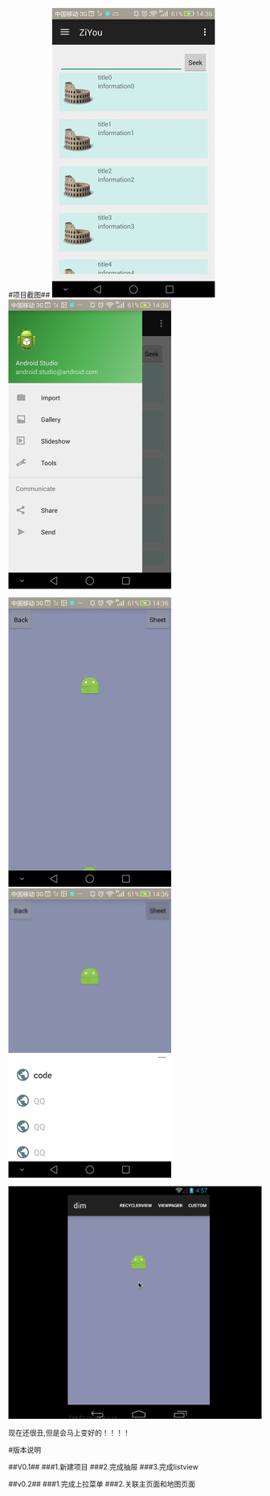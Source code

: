 #项目截图##
  ![原型.jpeg](https://github.com/ZiYouGO/ZiYouDemo/blob/master/GUI-Demo/screenshot/Screenshot_2016-04-08-14-36-03.jpeg)  ![原型.jpeg](https://github.com/ZiYouGO/ZiYouDemo/blob/master/GUI-Demo/screenshot/Screenshot_2016-04-08-14-36-15.jpeg)

  ![原型.jpeg](https://github.com/ZiYouGO/ZiYouDemo/blob/master/GUI-Demo/screenshot/Screenshot_2016-04-08-14-36-22.jpeg)  ![原型.jpeg](https://github.com/ZiYouGO/ZiYouDemo/blob/master/GUI-Demo/screenshot/Screenshot_2016-04-08-14-36-32.jpeg)

![效果图.gif](https://github.com/ZiYouGO/ZiYouDemo/blob/master/GUI-Demo/screenshot/SweetSheet.gif)

现在还很丑,但是会马上变好的！！！！

#版本说明

##V0.1##
###1.新建项目
###2.完成抽屉
###3.完成listview

##v0.2##
###1.完成上拉菜单
###2.关联主页面和地图页面




